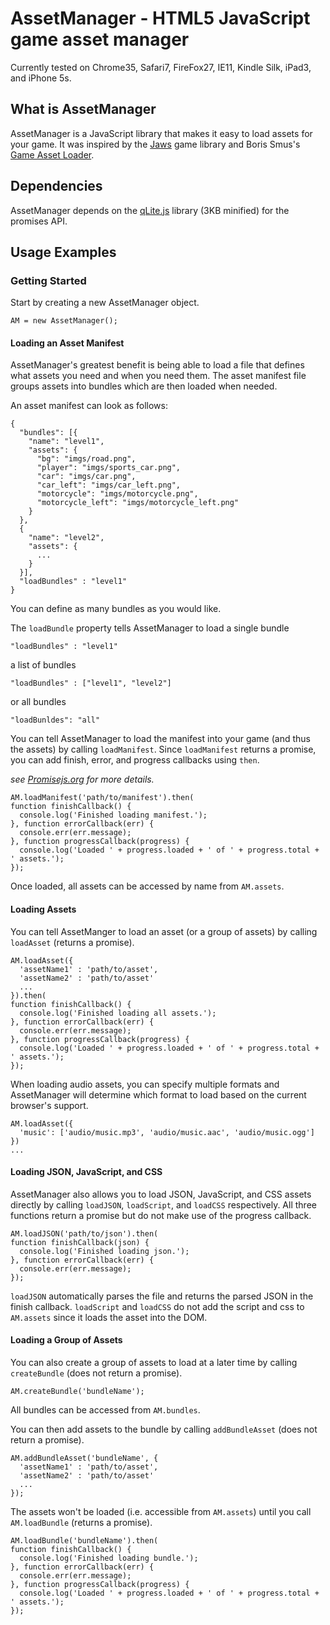 AssetManager - HTML5 JavaScript game asset manager
============

Currently tested on Chrome35, Safari7, FireFox27, IE11, Kindle Silk, iPad3, and iPhone 5s.

## What is AssetManager

AssetManager is a JavaScript library that makes it easy to load assets for your game. It was inspired by the [Jaws](https://github.com/ippa/jaws) game library and Boris Smus's [Game Asset Loader]([https://github.com/borismus/game-asset-loader).

## Dependencies

AssetManager depends on the [qLite.js](https://github.com/straker/qLite) library (3KB minified) for the promises API.

## Usage Examples

### Getting Started

Start by creating a new AssetManager object.

    AM = new AssetManager();

#### Loading an Asset Manifest

AssetManager's greatest benefit is being able to load a file that defines what assets you need and when you need them. The asset manifest file groups assets into bundles which are then loaded when needed.

An asset manifest can look as follows:

    {
      "bundles": [{
        "name": "level1",
        "assets": {
          "bg": "imgs/road.png",
          "player": "imgs/sports_car.png",
          "car": "imgs/car.png",
          "car_left": "imgs/car_left.png",
          "motorcycle": "imgs/motorcycle.png",
          "motorcycle_left": "imgs/motorcycle_left.png"
        }
      },
      {
        "name": "level2",
        "assets": {
          ...
        }
      }],
      "loadBundles" : "level1"
    }

You can define as many bundles as you would like.

The `loadBundle` property tells AssetManager to load a single bundle

    "loadBundles" : "level1"

a list of bundles

    "loadBundles" : ["level1", "level2"]

or all bundles

    "loadBunldes": "all"

You can tell AssetManager to load the manifest into your game (and thus the assets) by calling `loadManifest`. Since `loadManifest` returns a promise, you can add finish, error, and progress callbacks using `then`.

*see [Promisejs.org](https://www.promisejs.org/) for more details.*

    AM.loadManifest('path/to/manifest').then(
    function finishCallback() {
      console.log('Finished loading manifest.');
    }, function errorCallback(err) {
      console.err(err.message);
    }, function progressCallback(progress) {
      console.log('Loaded ' + progress.loaded + ' of ' + progress.total + ' assets.');
    });

Once loaded, all assets can be accessed by name from `AM.assets`.

#### Loading Assets

You can tell AssetManger to load an asset (or a group of assets) by calling `loadAsset` (returns a promise).

    AM.loadAsset({
      'assetName1' : 'path/to/asset',
      'assetName2' : 'path/to/asset'
      ...
    }).then(
    function finishCallback() {
      console.log('Finished loading all assets.');
    }, function errorCallback(err) {
      console.err(err.message);
    }, function progressCallback(progress) {
      console.log('Loaded ' + progress.loaded + ' of ' + progress.total + ' assets.');
    });

When loading audio assets, you can specify multiple formats and AssetManager will determine which format to load based on the current browser's support.

    AM.loadAsset({
      'music': ['audio/music.mp3', 'audio/music.aac', 'audio/music.ogg']
    })
    ...

#### Loading JSON, JavaScript, and CSS

AssetManager also allows you to load JSON, JavaScript, and CSS assets directly by calling `loadJSON`, `loadScript`, and `loadCSS` respectively. All three functions return a promise but do not make use of the progress callback.

    AM.loadJSON('path/to/json').then(
    function finishCallback(json) {
      console.log('Finished loading json.');
    }, function errorCallback(err) {
      console.err(err.message);
    });

`loadJSON` automatically parses the file and returns the parsed JSON in the finish callback. `loadScript` and `loadCSS` do not add the script and css to `AM.assets` since it loads the asset into the DOM.

#### Loading a Group of Assets

You can also create a group of assets to load at a later time by calling `createBundle` (does not return a promise).

    AM.createBundle('bundleName');

All bundles can be accessed from `AM.bundles`.

You can then add assets to the bundle by calling `addBundleAsset` (does not return a promise).

    AM.addBundleAsset('bundleName', {
      'assetName1' : 'path/to/asset',
      'assetName2' : 'path/to/asset'
      ...
    });

The assets won't be loaded (i.e. accessible from `AM.assets`) until you call `AM.loadBundle` (returns a promise).

    AM.loadBundle('bundleName').then(
    function finishCallback() {
      console.log('Finished loading bundle.');
    }, function errorCallback(err) {
      console.err(err.message);
    }, function progressCallback(progress) {
      console.log('Loaded ' + progress.loaded + ' of ' + progress.total + ' assets.');
    });

